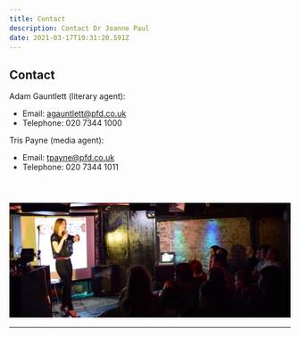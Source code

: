 ```yaml
---
title: Contact
description: Contact Dr Joanne Paul
date: 2021-03-17T19:31:20.591Z
---
```

## Contact

Adam Gauntlett (literary agent): 

* Email: [agauntlett@pfd.co.uk](mailto:agauntlett@pfd.co.uk) 
* Telephone: 020 7344 1000

Tris Payne (media agent): 

* Email: [tpayne@pfd.co.uk](mailto:tpayne@pfd.co.uk)
* Telephone: 020 7344 1011 [](tel:+44(0)2073441011)

<style type="text/css">@import url("https://assets.mlcdn.com/fonts.css?version=1667811");</style>

```

```

<div class="ml-form-recaptcha ml-validate-required" style="float: left;">
                <style type="text/css">
  .ml-form-recaptcha {
    margin-bottom: 20px;
  }

  .ml-form-recaptcha.ml-error iframe {
    border: solid 1px #ff0000;
  }

  @media screen and (max-width: 480px) {
    .ml-form-recaptcha {
      width: 220px!important
    }
    .g-recaptcha {
      transform: scale(0.78);
      -webkit-transform: scale(0.78);
      transform-origin: 0 0;
      -webkit-transform-origin: 0 0;
    }
  }
</style>

  <script src="https://www.google.com/recaptcha/api.js"></script>

  <div class="g-recaptcha" data-sitekey="6Lf1KHQUAAAAAFNKEX1hdSWCS3mRMv4FlFaNslaD"></div>
</div>

```

```

  <script>
    function ml_webform_success_2135543() {
      var $ = ml_jQuery || jQuery;
      $('.ml-subscribe-form-2135543 .row-success').show();
      $('.ml-subscribe-form-2135543 .row-form').hide();
    }
      </script>

```

```

<p align="center"><img src="img/quiz.webp" style={{"maxWidth" : "90%" }} /></p>

- - -
